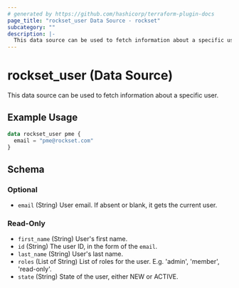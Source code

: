 ```yaml
---
# generated by https://github.com/hashicorp/terraform-plugin-docs
page_title: "rockset_user Data Source - rockset"
subcategory: ""
description: |-
  This data source can be used to fetch information about a specific user.
---
```


# rockset_user (Data Source)

This data source can be used to fetch information about a specific user.

## Example Usage

```terraform
data rockset_user pme {
  email = "pme@rockset.com"
}
```

<!-- schema generated by tfplugindocs -->
## Schema

### Optional

- `email` (String) User email. If absent or blank, it gets the current user.

### Read-Only

- `first_name` (String) User's first name.
- `id` (String) The user ID, in the form of the `email`.
- `last_name` (String) User's last name.
- `roles` (List of String) List of roles for the user. E.g. 'admin', 'member', 'read-only'.
- `state` (String) State of the user, either NEW or ACTIVE.
